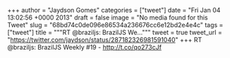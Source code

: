 
+++
author = "Jaydson Gomes"
categories = ["tweet"]
date = "Fri Jan 04 13:02:56 +0000 2013"
draft = false
image = "No media found for this Tweet"
slug = "68bd74c0de096e86534a236676cc6e12bd2e4e4c"
tags = ["tweet"]
title = """RT @braziljs: BrazilJS We..."""
tweet = true
tweet_url = "https://twitter.com/jaydson/status/287182326981591040"
+++
RT @braziljs: BrazilJS Weekly #19 - http://t.co/qo273cJf
